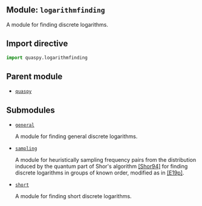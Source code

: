 ## Module: <code>logarithmfinding</code>
A module for finding discrete logarithms.

## Import directive
```python
import quaspy.logarithmfinding
```

## Parent module
- [<code>quaspy</code>](../README.md)

## Submodules
- [<code>general</code>](general/README.md)

  A module for finding general discrete logarithms.

- [<code>sampling</code>](sampling/README.md)

  A module for heuristically sampling frequency pairs from the distribution induced by the quantum part of Shor's algorithm [[Shor94]](https://doi.org/10.1109/SFCS.1994.365700) for finding discrete logarithms in groups of known order, modified as in [[E19p]](https://doi.org/10.48550/arXiv.1905.09084).

- [<code>short</code>](short/README.md)

  A module for finding short discrete logarithms.

